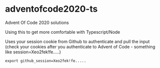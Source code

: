# adventofcode2020-ts
Advent Of Code 2020 solutions

Using this to get more comfortable with Typescript/Node

Uses your session cookie from Github to authenticate and pull the input (check your cookies after you authenticate to Advent of Code - something like session=Xeo2fek!fe.....)
```
export github_session=Xeo2fek!fe.....
```